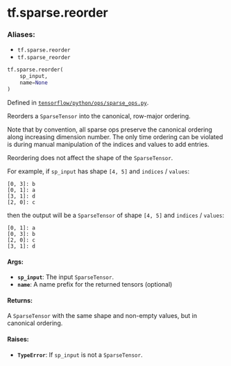 <div itemscope itemtype="http://developers.google.com/ReferenceObject">
<meta itemprop="name" content="tf.sparse.reorder" />
<meta itemprop="path" content="Stable" />
</div>

# tf.sparse.reorder

### Aliases:

* `tf.sparse.reorder`
* `tf.sparse_reorder`

``` python
tf.sparse.reorder(
    sp_input,
    name=None
)
```



Defined in [`tensorflow/python/ops/sparse_ops.py`](/code/stable/tensorflow/python/ops/sparse_ops.py).

Reorders a `SparseTensor` into the canonical, row-major ordering.

Note that by convention, all sparse ops preserve the canonical ordering
along increasing dimension number. The only time ordering can be violated
is during manual manipulation of the indices and values to add entries.

Reordering does not affect the shape of the `SparseTensor`.

For example, if `sp_input` has shape `[4, 5]` and `indices` / `values`:

    [0, 3]: b
    [0, 1]: a
    [3, 1]: d
    [2, 0]: c

then the output will be a `SparseTensor` of shape `[4, 5]` and
`indices` / `values`:

    [0, 1]: a
    [0, 3]: b
    [2, 0]: c
    [3, 1]: d

#### Args:

* <b>`sp_input`</b>: The input `SparseTensor`.
* <b>`name`</b>: A name prefix for the returned tensors (optional)


#### Returns:

A `SparseTensor` with the same shape and non-empty values, but in
canonical ordering.


#### Raises:

* <b>`TypeError`</b>: If `sp_input` is not a `SparseTensor`.